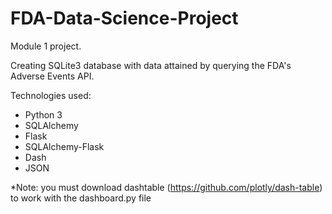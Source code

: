 # FDA-Data-Science-Project
Module 1 project. 

Creating SQLite3 database with data attained by querying the FDA's Adverse Events API. 

Technologies used: 
- Python 3
- SQLAlchemy
- Flask
- SQLAlchemy-Flask
- Dash
- JSON

*Note: you must download dashtable (https://github.com/plotly/dash-table) to work with the dashboard.py file
